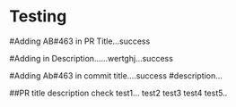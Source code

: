 # Testing

#Adding AB#463 in PR Title...success

#Adding in Description......wertghj...success


#Adding Ab#463 in commit title....success
#description...

##PR title description check
test1...
test2
test3
test4
test5..
